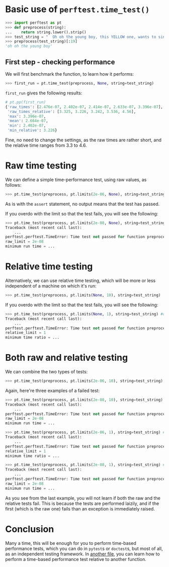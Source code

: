 # Basic use of `perftest.time_test()`

```python
>>> import perftest as pt
>>> def preprocess(string):
...    return string.lower().strip()
>>> test_string = "  Oh oh the young boy, this YELLOW one, wants to sing a song about the sun.\n"
>>> preprocess(test_string)[:19]
'oh oh the young boy'

```

## First step - checking performance

We will first benchmark the function, to learn how it performs:

```python
>>> first_run = pt.time_test(preprocess, None, string=test_string)

```

`first_run` gives the following results:

```python
# pt.pp(first_run)
{'raw_times': [2.476e-07, 2.402e-07, 2.414e-07, 2.633e-07, 3.396e-07],
 'raw_times_relative': [3.325, 3.226, 3.242, 3.536, 4.56],
 'max': 3.396e-07,
 'mean': 2.664e-07,
 'min': 2.402e-07,
 'min_relative': 3.226}
```

Fine, no need to change the settings, as the raw times are rather short, and the relative time ranges from 3.3 to 4.6.


# Raw time testing

We can define a simple time-performance test, using raw values, as follows:

```python
>>> pt.time_test(preprocess, pt.limits(2e-06, None), string=test_string)

```

As is with the `assert` statement, no output means that the test has passed.

If you overdo with the limit so that the test fails, you will see the following:

```python
>>> pt.time_test(preprocess, pt.limits(2e-08, None), string=test_string) #doctest: +ELLIPSIS
Traceback (most recent call last):
    ...
perftest.perftest.TimeError: Time test not passed for function preprocess:
raw_limit = 2e-08
minimum run time = ...

```


# Relative time testing

Alternatively, we can use relative time testing, which will be more or less independent of a machine on which it's run:

```python
>>> pt.time_test(preprocess, pt.limits(None, 10), string=test_string)

```

If you overdo with the limit so that the test fails, you will see the following:

```python
>>> pt.time_test(preprocess, pt.limits(None, 1), string=test_string) #doctest: +ELLIPSIS
Traceback (most recent call last):
    ...
perftest.perftest.TimeError: Time test not passed for function preprocess:
relative_limit = 1
minimum time ratio = ...

```

# Both raw and relative testing

We can combine the two types of tests:

```python
>>> pt.time_test(preprocess, pt.limits(2e-06, 10), string=test_string)

```

Again, here're three examples of a failed test:


```python
>>> pt.time_test(preprocess, pt.limits(2e-08, 10), string=test_string) #doctest: +ELLIPSIS
Traceback (most recent call last):
    ...
perftest.perftest.TimeError: Time test not passed for function preprocess:
raw_limit = 2e-08
minimum run time = ...

>>> pt.time_test(preprocess, pt.limits(2e-06, 1), string=test_string) #doctest: +ELLIPSIS
Traceback (most recent call last):
    ...
perftest.perftest.TimeError: Time test not passed for function preprocess:
relative_limit = 1
minimum time ratio = ...

>>> pt.time_test(preprocess, pt.limits(2e-08, 1), string=test_string) #doctest: +ELLIPSIS
Traceback (most recent call last):
    ...
perftest.perftest.TimeError: Time test not passed for function preprocess:
raw_limit = 2e-08
minimum run time = ...

```

As you see from the last example, you will not learn if both the raw and the relative tests fail. This is because the tests are performed laizily, and if the first (which is the raw one) fails than an exception is immediately raised.

# Conclusion

Many a time, this will be enough for you to perform time-based performance tests, which you can do in `pytest`s or `doctest`s, but most of all, as an independent testing framework. In [another file](most_basic_use_memory.md), you can learn how to perform a time-based performance test relative to another function.
